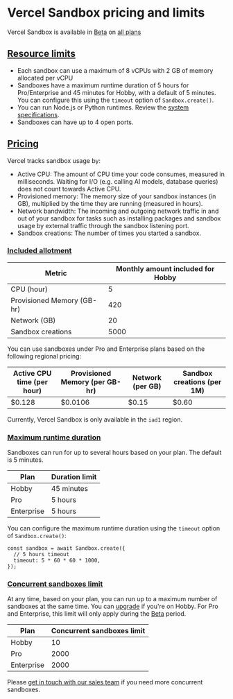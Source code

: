 # Vercel Sandbox pricing and limits

Vercel Sandbox is available in [Beta](/docs/release-phases#beta) on [all plans](/docs/plans)

## [Resource limits](#resource-limits)

- Each sandbox can use a maximum of 8 vCPUs with 2 GB of memory allocated per vCPU
- Sandboxes have a maximum runtime duration of 5 hours for Pro/Enterprise and 45 minutes for Hobby, with a default of 5 minutes. You can configure this using the `timeout` option of `Sandbox.create()`.
- You can run Node.js or Python runtimes. Review the [system specifications](/docs/vercel-sandbox#system-specifications).
- Sandboxes can have up to 4 open ports.

## [Pricing](#pricing)

Vercel tracks sandbox usage by:

- Active CPU: The amount of CPU time your code consumes, measured in milliseconds. Waiting for I/O (e.g. calling AI models, database queries) does not count towards Active CPU.
- Provisioned memory: The memory size of your sandbox instances (in GB), multiplied by the time they are running (measured in hours).
- Network bandwidth: The incoming and outgoing network traffic in and out of your sandbox for tasks such as installing packages and sandbox usage by external traffic through the sandbox listening port.
- Sandbox creations: The number of times you started a sandbox.

### [Included allotment](#included-allotment)

| Metric                     | Monthly amount included for Hobby |
| -------------------------- | --------------------------------- |
| CPU (hour)                 | 5                                 |
| Provisioned Memory (GB-hr) | 420                               |
| Network (GB)               | 20                                |
| Sandbox creations          | 5000                              |

You can use sandboxes under Pro and Enterprise plans based on the following regional pricing:

| Active CPU time (per hour) | Provisioned Memory (per GB-hr) | Network (per GB) | Sandbox creations (per 1M) |
| -------------------------- | ------------------------------ | ---------------- | -------------------------- |
| $0.128                     | $0.0106                        | $0.15            | $0.60                      |

Currently, Vercel Sandbox is only available in the `iad1` region.

### [Maximum runtime duration](#maximum-runtime-duration)

Sandboxes can run for up to several hours based on your plan. The default is 5 minutes.

| Plan       | Duration limit |
| ---------- | -------------- |
| Hobby      | 45 minutes     |
| Pro        | 5 hours        |
| Enterprise | 5 hours        |

You can configure the maximum runtime duration using the `timeout` option of `Sandbox.create()`:

```
const sandbox = await Sandbox.create({
  // 5 hours timeout
  timeout: 5 * 60 * 60 * 1000,
});
```

### [Concurrent sandboxes limit](#concurrent-sandboxes-limit)

At any time, based on your plan, you can run up to a maximum number of sandboxes at the same time. You can [upgrade](/docs/plans/hobby#upgrading-to-pro) if you're on Hobby. For Pro and Enterprise, this limit will only apply during the [Beta](/docs/release-phases#beta) period.

| Plan       | Concurrent sandboxes limit |
| ---------- | -------------------------- |
| Hobby      | 10                         |
| Pro        | 2000                       |
| Enterprise | 2000                       |

Please [get in touch with our sales team](/contact/sales) if you need more concurrent sandboxes.
